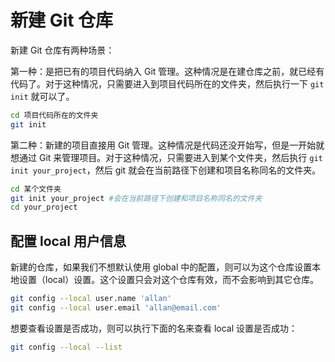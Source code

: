 # 新建 Git 仓库

新建 Git 仓库有两种场景：

第一种：是把已有的项目代码纳入 Git 管理。这种情况是在建仓库之前，就已经有代码了。对于这种情况，只需要进入到项目代码所在的文件夹，然后执行一下 `git init` 就可以了。

```bash
cd 项目代码所在的文件夹
git init
```

第二种：新建的项目直接用 Git 管理。这种情况是代码还没开始写，但是一开始就想通过 Git 来管理项目。对于这种情况，只需要进入到某个文件夹，然后执行 `git init your_project`，然后 git 就会在当前路径下创建和项目名称同名的文件夹。

```bash
cd 某个文件夹
git init your_project #会在当前路径下创建和项目名称同名的文件夹
cd your_project
```

## 配置 local 用户信息

新建的仓库，如果我们不想默认使用 global 中的配置，则可以为这个仓库设置本地设置（local）设置。这个设置只会对这个仓库有效，而不会影响到其它仓库。

```bash
git config --local user.name 'allan'
git config --local user.email 'allan@email.com'
```

想要查看设置是否成功，则可以执行下面的名来查看 local 设置是否成功：

```bash
git config --local --list
```
